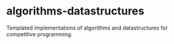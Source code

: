 # algorithms-datastructures
Templated implementations of algorithms and datastructures for competitive programming.

